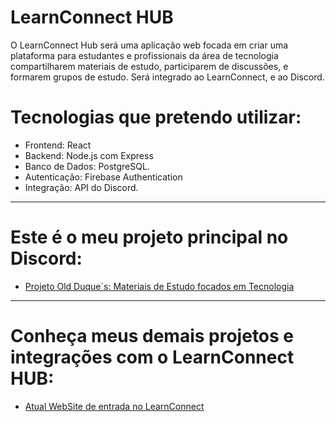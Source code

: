# LearnConnect HUB
O LearnConnect Hub será uma aplicação web focada em criar uma plataforma para estudantes e profissionais da área de tecnologia compartilharem materiais de estudo, participarem de discussões, e formarem grupos de estudo. Será integrado ao LearnConnect, e ao Discord.

# Tecnologias que pretendo utilizar:
- Frontend: React
- Backend: Node.js com Express
- Banco de Dados: PostgreSQL.
- Autenticação: Firebase Authentication
- Integração: API do Discord.

-----------------------------------------------

# Este é o meu projeto principal no Discord: 
- [Projeto Old Duque´s: Materiais de Estudo focados em Tecnologia](<https://discord.gg/B9aeaWq2UH>)

-----------------------------------------------

# Conheça meus demais projetos e integrações com o LearnConnect HUB:
- [Atual WebSite de entrada no LearnConnect](<https://cai0duque.github.io/website-duque/>)
